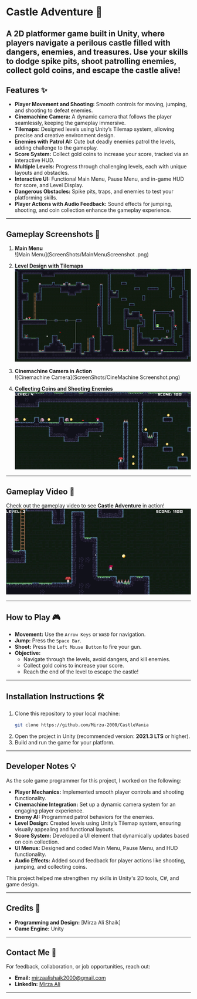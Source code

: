 # **Castle Adventure** 🏰  
A 2D platformer game built in Unity, where players navigate a perilous castle filled with dangers, enemies, and treasures. 
Use your skills to dodge spike pits, shoot patrolling enemies, collect gold coins, 
and escape the castle alive!
---

## **Features** ✨  

- **Player Movement and Shooting:** Smooth controls for moving, jumping, and shooting to defeat enemies.  
- **Cinemachine Camera:** A dynamic camera that follows the player seamlessly, keeping the gameplay immersive.  
- **Tilemaps:** Designed levels using Unity’s Tilemap system, allowing precise and creative environment design.  
- **Enemies with Patrol AI:** Cute but deadly enemies patrol the levels, adding challenge to the gameplay.  
- **Score System:** Collect gold coins to increase your score, tracked via an interactive HUD.  
- **Multiple Levels:** Progress through challenging levels, each with unique layouts and obstacles.  
- **Interactive UI:** Functional Main Menu, Pause Menu, and in-game HUD for score, and Level Display.  
- **Dangerous Obstacles:** Spike pits, traps, and enemies to test your platforming skills.  
- **Player Actions with Audio Feedback:** Sound effects for jumping, shooting, and coin collection enhance the gameplay experience.  

---

## **Gameplay Screenshots** 📸  

1. **Main Menu**  
   ![Main Menu](ScreenShots/MainMenuScreenshot .png)  

2. **Level Design with Tilemaps**  
   ![Tilemap Design](ScreenShots/LevelsDesign-TileMapsScreenshot.png)  

3. **Cinemachine Camera in Action**  
   ![Cinemachine Camera](ScreenShots/CineMachine Screenshot.png)  

4. **Collecting Coins and Shooting Enemies**  
   ![Gameplay](ScreenShots/ShootingEnemiesScreenshot.png)  

---

## **Gameplay Video** 🎥  

Check out the gameplay video to see **Castle Adventure** in action!  
[![Watch the gameplay video](ScreenShots/GamePlay.png)](https://www.youtube.com/watch?v=toet0yVyqRg)

---

## **How to Play** 🎮  

- **Movement:** Use the `Arrow Keys` or `WASD` for navigation.  
- **Jump:** Press the `Space Bar`.  
- **Shoot:** Press the `Left Mouse Button` to fire your gun.  
- **Objective:**  
  - Navigate through the levels, avoid dangers, and kill enemies.  
  - Collect gold coins to increase your score.  
  - Reach the end of the level to escape the castle!  

---

## **Installation Instructions** 🛠️  

1. Clone this repository to your local machine:  
   ```bash
   git clone https://github.com/Mirzu-2000/CastleVania
   ```  
2. Open the project in Unity (recommended version: **2021.3 LTS** or higher).  
3. Build and run the game for your platform.  

---

## **Developer Notes** 💡  

As the sole game programmer for this project, I worked on the following:  

- **Player Mechanics:** Implemented smooth player controls and shooting functionality.  
- **Cinemachine Integration:** Set up a dynamic camera system for an engaging player experience.  
- **Enemy AI:** Programmed patrol behaviors for the enemies.  
- **Level Design:** Created levels using Unity’s Tilemap system, ensuring visually appealing and functional layouts.  
- **Score System:** Developed a UI element that dynamically updates based on coin collection.  
- **UI Menus:** Designed and coded Main Menu, Pause Menu, and HUD functionality.  
- **Audio Effects:** Added sound feedback for player actions like shooting, jumping, and collecting coins.  

This project helped me strengthen my skills in Unity's 2D tools, C#, and game design.  

---

## **Credits** 🎨  

- **Programming and Design:** [Mirza Ali Shaik]  
- **Game Engine:** Unity  
---

## **Contact Me** 📧  

For feedback, collaboration, or job opportunities, reach out:  
- **Email:** mirzaalishaik2000@gmail.com  
- **LinkedIn:** [Mirza Ali](https://www.linkedin.com/in/mirza-ali-63921b191/)  

---

